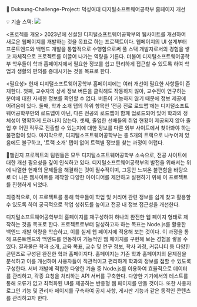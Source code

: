 📍 Duksung-Challenge-Project: 덕성여대 디지털소프트웨어공학부 홈페이지 개선

💡 기술 스택: <img src="https://img.shields.io/badge/html5-%23E34F26.svg?&style=for-the-badge&logo=html5&logoColor=white" />

<프로젝틑 개요>
2023년에 신설된 디지털소프트웨어공학부의 웹사이트를 개선하여 새로운 웹페이지를 개발하는 것을 목표로 하는 프로젝트이다.
웹페이지의 UI 설계부터 프론트엔드와 백엔드 개발을 통합적으로 수행함으로써 풀 스택 개발자로서의 경험을 쌓고 자체적으로 프로젝트를 이끌어 나가는 역량을 기른다.
더불어 디지털소프트웨어공학부 학우들이 학과 홈페이지에서 필요한 정보를 쉽고 편리하게 접근할 수 있도록 하여 학업과 생활의 편의를 증대시키는 것을 목표로 한다.

<필요성>
현재 디지털소프트웨어공학부 홈페이지에는 여러 개선이 필요한 사항들이 존재한다.
첫째, 교수자의 상세 정보 버튼을 클릭해도 작동하지 않아, 교수진이 연구하는 분야에 대한 자세한 정보를 확인할 수 없다. 버튼이 기능하지 않기 때문에 정보 제공에 어려움이 있다.
둘째, 학과 소개 탭의 하위 항목인 '전공 진로 로드맵'에는 디지털소프트웨어공학부만의 로드맵이 아닌, 다른 전공의 로드맵이 함께 업로드되어 있어 학과의 정체성이 명확하게 드러나지 않는다.
셋째, 졸업한 선배들의 취업 현황이 제공되지 않아 졸업 후 어떤 직무로 진출할 수 있는지에 대한 정보를 다른 외부 사이트에서 찾아봐야 하는 불편함이 있다.
마지막으로, 디지털소프트웨어공학부는 총 5개의 트랙으로 나누어져 있음에도 불구하고, '트랙 소개' 탭이 없어 트랙별 정보를 찾는 과정이 어렵다.

챌린지 프로젝트의 팀원들은 모두 디지털소프트웨어공학부 소속으로, 전공 사이트에 대한 개선 필요성을 깊이 인식하고 있다. 
디지털소프트웨어공학부의 발전을 위해서는 위에 나열한 현재의 문제들을 해결하는 것이 필수적이며, 그동안 느껴온 불편함을 바탕으로 더 나은 웹사이트를 제작할 다양한 아이디어를 제안하고 실현하기 위해 이 프로젝트를 진행하게 되었다.

최종적으로, 이 프로젝트를 통해 학우들이 학업 및 커리어 관련 정보를 쉽게 찾고 활용할 수 있도록 하여 궁극적으로 학업 성취도를 높이고 전공 내 정보 접근성을 개선한다. 

디지털소프트웨어공학부의 홈페이지를 재구성하여 하나의 완전한 웹 페이지 형태로 제작하는 것을 목표로 한다. 프로젝트로부터 달성하고자 하는 목표는 Node.js를 활용한 백엔드 개발 역량을 학습하고, 이를 실제 웹 페이지에 적용해 보는 것이다. 이 과정을 통해 프론트엔드와 백엔드를 연동하여 기능적인 웹 페이지를 구현해 보는 경험을 쌓을 수 있다. 
결과물은 학과 소개, 교육 목표, 교수 및 연구 정보, 학사 과정, 커뮤니티 등 다양한 콘텐츠로 구성된 완전한 학과 홈페이지다. 홈페이지는 기존 학과 홈페이지의 문제점을 분석하고 이를 개선하여 사용자들이 직관적이고 편리하게 학과의 정보를 접할 수 있도록 구성한다. 서버 개발에 적합한 다양한 기술 중 Node.js를 이용하여 효율적으로 데이터를 관리하고, 각종 요청을 처리하는 API 서버를 구축한다. 다양한 기기에서의 테스트를 통해 오류가 없고 최적화된 UI를 제공하는 반응형 웹 페이지를 만들 것이다. 또한 사용자 로그인 기능 및 관리자 페이지를 구축하여 공지 사항, 게시판 기능과 같은 동적인 콘텐츠를 관리하고자 한다. 
